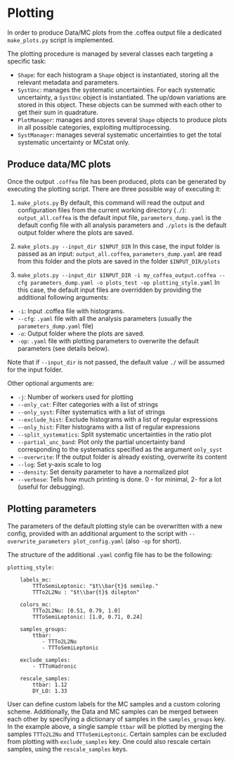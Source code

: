 # Plotting

In order to produce Data/MC plots from the .coffea output file a dedicated `make_plots.py` script is implemented.

The plotting procedure is managed by several classes each targeting a specific task:

- `Shape`: for each histogram a `Shape` object is instantiated, storing all the relevant metadata and parameters.
- `SystUnc`: manages the systematic uncertainties. For each systematic uncertainty, a `SystUnc` object is instantiated. The up/down variations are stored in this object. These objects can be summed with each other to get their sum in quadrature.
- `PlotManager`: manages and stores several `Shape` objects to produce plots in all possible categories, exploiting multiprocessing.
- `SystManager`: manages several systematic uncertainties to get the total systematic uncertainty or MCstat only.

## Produce data/MC plots

Once the output `.coffea` file has been produced, plots can be generated by executing the plotting script. There are three possible way of executing it:
1. `make_plots.py`
By default, this command will read the output and configuration files from the current working directory (`./`): `output_all.coffea` is the default input file, `parameters_dump.yaml` is the default config file with all analysis parameters and `./plots` is the default output folder where the plots are saved.

2. `make_plots.py --input_dir $INPUT_DIR`
In this case, the input folder is passed as an input: `output_all.coffea`, `parameters_dump.yaml` are read from this folder and the plots are saved in the folder `$INPUT_DIR/plots`

3. `make_plots.py --input_dir $INPUT_DIR -i my_coffea_output.coffea --cfg parameters_dump.yaml -o plots_test -op plotting_style.yaml`
In this case, the default input files are overridden by providing the additional following arguments:

- `-i`: Input .coffea file with histograms.
- `--cfg`: `.yaml` file with all the analysis parameters (usually the `parameters_dump.yaml` file)
- `-o`: Output folder where the plots are saved.
- `-op`: `.yaml` file with plotting parameters to overwrite the default parameters (see details below).

Note that if `--input_dir` is not passed, the default value `./` will be assumed for the input folder.

Other optional arguments are:

- `-j`: Number of workers used for plotting
- `--only_cat`: Filter categories with a list of strings
- `--only_syst`: Filter systematics with a list of strings
- `--exclude_hist`: Exclude histograms with a list of regular expressions
- `--only_hist`: Filter histograms with a list of regular expressions
- `--split_systematics`: Split systematic uncertainties in the ratio plot
- `--partial_unc_band`: Plot only the partial uncertainty band corresponding to the systematics specified as the argument `only_syst`
- `--overwrite`: If the output folder is already existing, overwrite its content
- `--log`: Set y-axis scale to log
- `--density`: Set density parameter to have a normalized plot
- `--verbose`: Tells how much printing is done. 0 - for minimal, 2- for a lot (useful for debugging).

## Plotting parameters

The parameters of the default plotting style can be overwritten with a new config, provided with an additional argument to the script with `--overwrite_parameters plot_config.yaml` (also `-op` for short).

The structure of the additional `.yaml` config file has to be the following:
```
plotting_style:

    labels_mc:
        TTToSemiLeptonic: "$t\\bar{t}$ semilep."
        TTTo2L2Nu : "$t\\bar{t}$ dilepton"

    colors_mc:
        TTTo2L2Nu: [0.51, 0.79, 1.0]
        TTToSemiLeptonic: [1.0, 0.71, 0.24]

    samples_groups:
        ttbar:
           - TTTo2L2Nu
           - TTToSemiLeptonic

    exclude_samples:
        - TTToHadronic

    rescale_samples:
	    ttbar: 1.12
	    DY_LO: 1.33

```

User can define custom labels for the MC samples and a custom coloring scheme. Additionally, the Data and MC samples can be merged between each other by specifying a dictionary of samples in the `samples_groups` key. In the example above, a single sample `ttbar` will be plotted by merging the samples `TTTo2L2Nu` and `TTToSemiLeptonic`. Certain samples can be excluded from plotting with `exclude_samples` key.
One could also rescale certain samples, using the `rescale_samples` keys.
